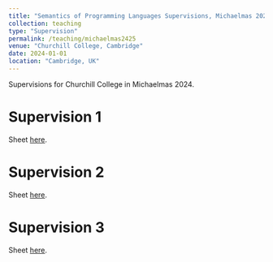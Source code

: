 ```yaml
---
title: "Semantics of Programming Languages Supervisions, Michaelmas 2024"
collection: teaching
type: "Supervision"
permalink: /teaching/michaelmas2425
venue: "Churchill College, Cambridge"
date: 2024-01-01
location: "Cambridge, UK"
---
```


Supervisions for Churchill College in Michaelmas 2024.

Supervision 1
======
Sheet [here](/files/supo/michaelmas2425/SV1.pdf).

Supervision 2
======
Sheet [here](/files/supo/michaelmas2425/SV2.pdf).

Supervision 3
======
Sheet [here](/files/supo/michaelmas2425/SV3.pdf).
